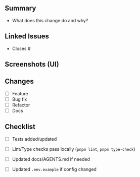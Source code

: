 ## Summary

- What does this change do and why?

## Linked Issues

- Closes #

## Screenshots (UI)

<!-- Drag & drop images or paste URLs -->

## Changes

- [ ] Feature
- [ ] Bug fix
- [ ] Refactor
- [ ] Docs

## Checklist

- [ ] Tests added/updated
- [ ] Lint/Type checks pass locally (`pnpm lint`, `pnpm type-check`)
- [ ] Updated docs/AGENTS.md if needed
- [ ] Updated `.env.example` if config changed


